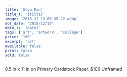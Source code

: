 ```yaml
---
title: 'Stop Man'
title_t: '[title]'
image: '2018_12_19-00-35-22.webp'
not_date: '2018/12/19'
date_t: '[date]'
tags: ['art', 'artwork', 'collage']
price: '100'
excerpt: 'art'
available: false
print: false
sold: false
---
```


8.5 in x 11 in on Primary Cardstock Paper.
\$100 Unframed
